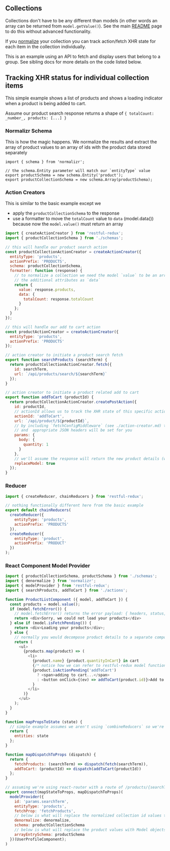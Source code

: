 Collections
-----------
Collections don't have to be any different than models (in other words an array can be returned from `model.getValue()`).  See the main [README](../README.md) page to do this without advanced functionality.

If you [normalize](https://github.com/paularmstrong/normalizr) your collection you can track action/fetch XHR state for each item in the collection individually.

This is an example using an API to fetch and display users that belong to a group.  See sibling docs for more details on the code listed below.

## Tracking XHR status for individual collection items
This simple example shows a list of products and shows a loading indicator when a product is being added to cart.

Assume our product search response returns a shape of `{ totalCount: _number_, products: [...] }`
### Normalizr Schema
This is how the magic happens.  We normalize the results and extract the array of product values to an array of ids
with the product data stored separately
```
import { schema } from 'normalizr';

// the schema.Entity parameter will match our `entityType` value
export productSchema = new schema.Entity('product');
export productCollectionSchema = new schema.Array(productSchema);
```

### Action Creators
This is similar to the basic example except we

* apply the `productCollectionSchema` to the response
* use a formatter to move the `totalCount` value to `data` (model.data()) because now the `model.value()` must return an array
```javascript
import { createActionCreator } from 'restful-redux';
import { productCollectionSchema } from './schemas';

// this will handle our product search action
const productCollectionActionCreator = createActionCreator({
  entityType: 'products',
  actionPrefix: 'PRODUCTS',
  schema: productCollectionSchema,
  formatter: function (response) {
    // to normalize a collection we need the model `value` to be an array so we'll save
    // the additional attributes as `data`
    return {
      value: response.products,
      data: {
        totalCount: response.totalCount
      }
    };
  }
});

// this will handle our add to cart action
const productActionCreator = createActionCreator({
  entityType: 'products',
  actionPrefix: 'PRODUCTS'
});

// action creator to initiate a product search fetch
export function searchProducts (searchTerm) {
  return productCollectionActionCreator.fetch({
    id: searchTerm,
    url: `/api/products/search/${searchTerm}`
  });
}

// action creator to initiate a product related add to cart
export function addToCart (productId) {
  return productCollectionActionCreator.createPostAction({
    id: productId,
    // actionId allows us to track the XHR state of this specific action for this specific product
    actionId: 'addToCart',
    url: `/api/product/${productId}`,
    // by including `fetchConfigMiddleware` (see ./action-creator.md) the body will be serialized
    // and  appropriate JSON headers will be set for you
    params: {
      body: {
        quantity: 1
      }
    },
    // we'll assume the response will return the new product details (with a count of the quantity in cart)
    replaceModel: true
  });
}
```

### Reducer
```javascript
import { createReducer, chainReducers } from 'restful-redux';

// nothing functionally different here from the basic example
export default chainReducers(
  createReducer({
    entityType: 'products',
    actionPrefix: 'PRODUCTS'
  }),
  createReducer({
    entityType: 'product',
    actionPrefix: 'PRODUCT'
  })
);
```

### React Component Model Provider
```javascript
import { productCollectionSchema, productSchema } from './schemas';
import { denormalize } from 'normalizr';
import { modelProvider } from 'restful-redux';
import { searchProducts, addToCart } from './actions';

function ProductListComponent ({ model, addToCart }) {
  const products = model.value();
  if (model.fetchError()) {
    // model.fetchError() returns the error payload: { headers, status, statusText, url, value }
    return <div>Sorry, we could not load your products</div>
  } else if (model.isFetchPending()) {
    return <div>Loading your products</div>;
  } else {
    // normally you would decompose product details to a separate component but we're keeping it simple here
    return (
      <ul>
        {products.map(product) => (
          <li>
            {product.name} {product.quantityInCart} in cart
            {/* notice how we can refer to restful-redux model functions in our collection items */}
            {product.isActionPending('addToCart')
              ? <span>adding to cart...</span>
              : <button onClick={(ev) => addToCart(product.id)}>Add to cart</button>
            }
          </li>
        )}
      </ul>
    );
  }
}

function mapPropsToState (state) {
  // simple example assumes we aren't using `combineReducers` so we're just using global state to hold our entities
  return {
    entities: state
  };
}

function mapDispatchToProps (dispatch) {
  return {
    fetchProducts: (searchTerm) => dispatch(fetch(searchTerm)),
    addToCart: (productId) => dispatch(addToCart(productId))
  };
}

// assuming we're using react-router with a route of /products/{searchTerm} (`props.params.searchTerm` will be our search term)
export connect(mapStateToProps, mapDispatchToProps)(
  modelProvider({
    id: 'params.searchTerm',
    entityType: 'products',
    fetchProp: 'fetchProducts',
    // below is what will replace the normalized collection id values to the product values
    denormalize: denormalize,
    schema: productCollectionSchema
    // below is what will replace the product values with Model objects that give you access to product level XHR status
    arrayEntrySchema: productSchema
  })(UserProfileComponent);
)
```
